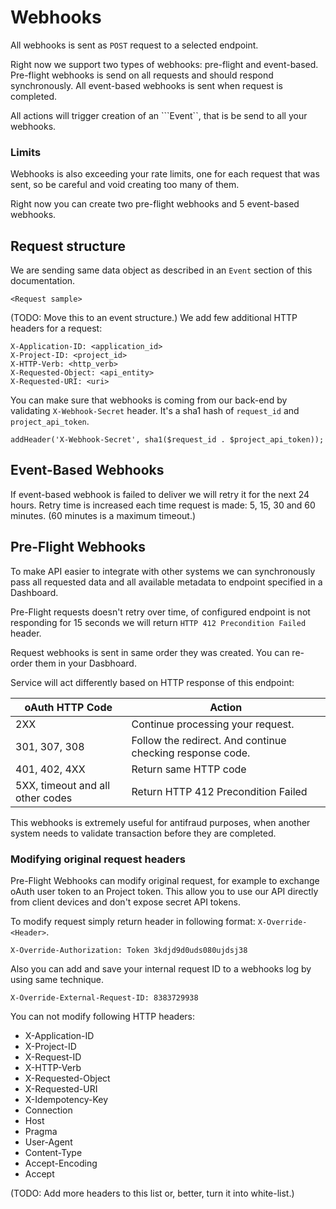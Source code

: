 # Webhooks

All webhooks is sent as ```POST``` request to a selected endpoint.

Right now we support two types of webhooks: pre-flight and event-based. Pre-flight webhooks is send on all requests and should respond synchronously. All event-based webhooks is sent when request is completed.

All actions will trigger creation of an ```Event``, that is be send to all your webhooks.

### Limits

Webhooks is also exceeding your rate limits, one for each request that was sent, so be careful and void creating too many of them.

Right now you can create two pre-flight webhooks and 5 event-based webhooks.

## Request structure

We are sending same data object as described in an ```Event``` section of this documentation.

```
<Request sample>
```

(TODO: Move this to an event structure.)
We add few additional HTTP headers for a request:

```
X-Application-ID: <application_id>
X-Project-ID: <project_id>
X-HTTP-Verb: <http_verb>
X-Requested-Object: <api_entity>
X-Requested-URI: <uri>
```

You can make sure that webhooks is coming from our back-end by validating ```X-Webhook-Secret``` header. It's a sha1 hash of ```request_id``` and ```project_api_token```.
```
addHeader('X-Webhook-Secret', sha1($request_id . $project_api_token));
```

## Event-Based Webhooks

If event-based webhook is failed to deliver we will retry it for the next 24 hours. Retry time is increased each time request is made: 5, 15, 30 and 60 minutes. (60 minutes is a maximum timeout.)

## Pre-Flight Webhooks

To make API easier to integrate with other systems we can synchronously pass all requested data and all available metadata to endpoint specified in a Dashboard.

Pre-Flight requests doesn't retry over time, of configured endpoint is not responding for 15 seconds we will return ```HTTP 412 Precondition Failed``` header.

Request webhooks is sent in same order they was created. You can re-order them in your Dasbhoard.

Service will act differently based on HTTP response of this endpoint:

oAuth HTTP Code | Action
--------- | -----------
2XX | Continue processing your request.
301, 307, 308 | Follow the redirect. And continue checking response code.
401, 402, 4XX | Return same HTTP code
5XX, timeout and all other codes | Return HTTP 412 Precondition Failed

This webhooks is extremely useful for antifraud purposes, when another system needs to validate transaction before they are completed.

### Modifying original request headers

Pre-Flight Webhooks can modify original request, for example to exchange oAuth user token to an Project token. This allow you to use our API directly from client devices and don't expose secret API tokens.

To modify request simply return header in following format: ```X-Override-<Header>```.

```
X-Override-Authorization: Token 3kdjd9d0uds080ujdsj38
```

Also you can add and save your internal request ID to a webhooks log by using same technique.

```
X-Override-External-Request-ID: 8383729938
```

You can not modify following HTTP headers:

- X-Application-ID
- X-Project-ID
- X-Request-ID
- X-HTTP-Verb
- X-Requested-Object
- X-Requested-URI
- X-Idempotency-Key
- Connection
- Host
- Pragma
- User-Agent
- Content-Type
- Accept-Encoding
- Accept

(TODO: Add more headers to this list or, better, turn it into white-list.)
